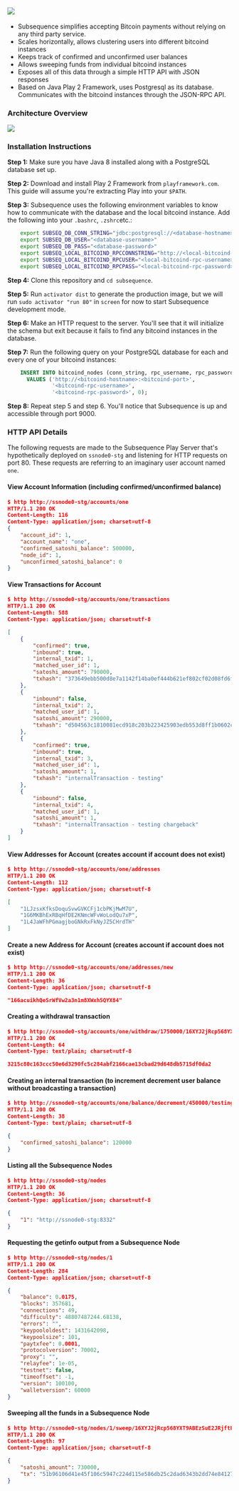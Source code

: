 ![](https://raw.githubusercontent.com/canselcik/subsequence/master/public/images/logo.png)
---
- Subsequence simplifies accepting Bitcoin payments without relying on any third party service.
- Scales horizontally, allows clustering users into different bitcoind instances
- Keeps track of confirmed and unconfirmed user balances
- Allows sweeping funds from individual bitcoind instances
- Exposes all of this data through a simple HTTP API with JSON responses
- Based on Java Play 2 Framework, uses Postgresql as its database. Communicates with the bitcoind instances 
through the JSON-RPC API.

### Architecture Overview
![](https://raw.githubusercontent.com/canselcik/subsequence/master/public/images/architecture.png)

### Installation Instructions
**Step 1:** Make sure you have Java 8 installed along with a PostgreSQL database set up.

**Step 2:** Download and install Play 2 Framework from `playframework.com`. This guide will assume you're extracting Play
into your `$PATH`.

**Step 3:** Subsequence uses the following environment variables to know how to communicate with the database and the
local bitcoind instance. Add the following into your `.bashrc`, `.zshrc`etc.:

```bash
    export SUBSEQ_DB_CONN_STRING="jdbc:postgresql://<database-hostname>:<port>/<database-name>"
    export SUBSEQ_DB_USER="<database-username>"
    export SUBSEQ_DB_PASS="<database-password>"
    export SUBSEQ_LOCAL_BITCOIND_RPCCONNSTRING="http://<local-bitcoind-hostname-likely-localhost>:<port-likely-8332>"
    export SUBSEQ_LOCAL_BITCOIND_RPCUSER="<local-bitcoind-rpc-username>"
    export SUBSEQ_LOCAL_BITCOIND_RPCPASS="<local-bitcoind-rpc-password>"
```

**Step 4:** Clone this repository and `cd subsequence`.

**Step 5:** Run `activator dist` to generate the production image, but we will run `sudo activator "run 80"` in `screen` for now to start Subsequence development mode.

**Step 6:** Make an HTTP request to the server. You'll see that it will initialize the schema but exit because it fails to find any bitcoind instances in the database.

**Step 7:** Run the following query on your PostgreSQL database for each and every one of your bitcoind instances:

```sql
    INSERT INTO bitcoind_nodes (conn_string, rpc_username, rpc_password, account_count) 
      VALUES ('http://<bitcoind-hostname>:<bitcoind-port>',
              '<bitcoind-rpc-username>',
              '<bitcoind-rpc-password>', 0);
```

**Step 8:** Repeat step 5 and step 6. You'll notice that Subsequence is up and accessible through port 9000.

### HTTP API Details

The following requests are made to the Subsequence Play Server that's hypothetically deployed on `ssnode0-stg` and
listening for HTTP requests on port 80. These requests are referring to an imaginary user account named `one`. 

#### View Account Information (including confirmed/unconfirmed balance) 
```json
$ http http://ssnode0-stg/accounts/one
HTTP/1.1 200 OK
Content-Length: 116
Content-Type: application/json; charset=utf-8
{
    "account_id": 1,
    "account_name": "one",
    "confirmed_satoshi_balance": 500000,
    "node_id": 1,
    "unconfirmed_satoshi_balance": 0
}
```

#### View Transactions for Account
```json
$ http http://ssnode0-stg/accounts/one/transactions
HTTP/1.1 200 OK
Content-Length: 588
Content-Type: application/json; charset=utf-8

[
    {
        "confirmed": true,
        "inbound": true,
        "internal_txid": 1,
        "matched_user_id": 1,
        "satoshi_amount": 790000,
        "txhash": "373649ebb500d8e7a1142f14ba0ef444b621ef802cf02d08fd6f1f9a0e2ee208"
    },
    {
        "inbound": false,
        "internal_txid": 2,
        "matched_user_id": 1,
        "satoshi_amount": 290000,
        "txhash": "d504563c1810081ecd918c203b223425903edb553d8ff1b0602c6236c447c439"
    },
    {
        "confirmed": true,
        "inbound": true,
        "internal_txid": 3,
        "matched_user_id": 1,
        "satoshi_amount": 1,
        "txhash": "internalTransaction - testing"
    },
    {
        "inbound": false,
        "internal_txid": 4,
        "matched_user_id": 1,
        "satoshi_amount": 1,
        "txhash": "internalTransaction - testing chargeback"
    }
]
```

#### View Addresses for Account (creates account if account does not exist)
```json
$ http http://ssnode0-stg/accounts/one/addresses
HTTP/1.1 200 OK
Content-Length: 112
Content-Type: application/json; charset=utf-8

[
    "1LJzsxKfksDoquSvwGVKCFj1cbPKjMwM7U",
    "1G6MKBhExRBqHfDE2KNmcWFvWoLodQu7xP",
    "1L4JaWFhPGmagjboGNkRxFkNyJZ5CHrdTH"
]
```

#### Create a new Address for Account (creates account if account does not exist)
```json
$ http http://ssnode0-stg/accounts/one/addresses/new
HTTP/1.1 200 OK
Content-Length: 36
Content-Type: application/json; charset=utf-8

"166acuikhQeSrWfVw2a3n1m8XWxh5QYX84"
```

#### Creating a withdrawal transaction
```json
$ http http://ssnode0-stg/accounts/one/withdraw/1750000/16XYJ2jRcp568YXT9ABEzSuE2JRjftEp9k
HTTP/1.1 200 OK
Content-Length: 64
Content-Type: text/plain; charset=utf-8

3215c80c163ccc50e6d3290fc5c284abf2166cae13cbad29d648db5715df0da2
```


#### Creating an internal transaction (to increment decrement user balance without broadcasting a transaction) 
```json
$ http http://ssnode0-stg/accounts/one/balance/decrement/450000/testing%20chargeback
HTTP/1.1 200 OK
Content-Length: 38
Content-Type: text/plain; charset=utf-8

{ 
    "confirmed_satoshi_balance": 120000
}
```

#### Listing all the Subsequence Nodes
```json
$ http http://ssnode0-stg/nodes
HTTP/1.1 200 OK
Content-Length: 36
Content-Type: application/json; charset=utf-8

{
    "1": "http://ssnode0-stg:8332"
}
```

#### Requesting the getinfo output from a Subsequence Node
```json
$ http http://ssnode0-stg/nodes/1
HTTP/1.1 200 OK
Content-Length: 284
Content-Type: application/json; charset=utf-8

{
    "balance": 0.0175,
    "blocks": 357681,
    "connections": 49,
    "difficulty": 48807487244.68138,
    "errors": "",
    "keypoololdest": 1431642098,
    "keypoolsize": 101,
    "paytxfee": 0.0001,
    "protocolversion": 70002,
    "proxy": "",
    "relayfee": 1e-05,
    "testnet": false,
    "timeoffset": -1,
    "version": 100100,
    "walletversion": 60000
}
```

#### Sweeping all the funds in a Subsequence Node 
```json
$ http http://ssnode0-stg/nodes/1/sweep/16XYJ2jRcp568YXT9ABEzSuE2JRjftEp9k
HTTP/1.1 200 OK
Content-Length: 97
Content-Type: application/json; charset=utf-8

{
    "satoshi_amount": 730000,
    "tx": "51b96106d41e45f106c5947c224d115e586db25c2dad6343b2dd74e84127a97c"
}
```

